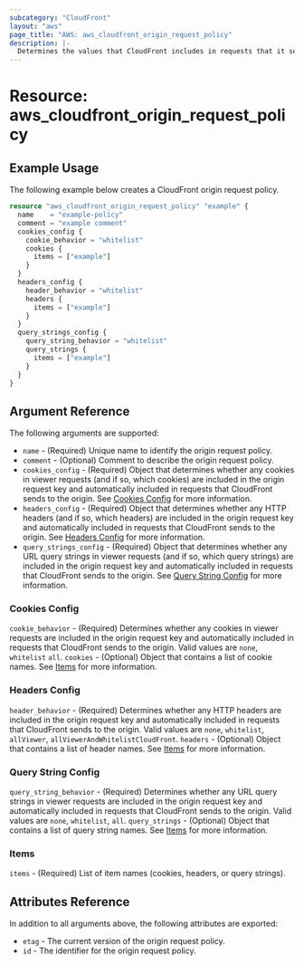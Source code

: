 ```yaml
---
subcategory: "CloudFront"
layout: "aws"
page_title: "AWS: aws_cloudfront_origin_request_policy"
description: |-
  Determines the values that CloudFront includes in requests that it sends to the origin.
---
```


# Resource: aws_cloudfront_origin_request_policy

## Example Usage

The following example below creates a CloudFront origin request policy.

```terraform
resource "aws_cloudfront_origin_request_policy" "example" {
  name    = "example-policy"
  comment = "example comment"
  cookies_config {
    cookie_behavior = "whitelist"
    cookies {
      items = ["example"]
    }
  }
  headers_config {
    header_behavior = "whitelist"
    headers {
      items = ["example"]
    }
  }
  query_strings_config {
    query_string_behavior = "whitelist"
    query_strings {
      items = ["example"]
    }
  }
}

```

## Argument Reference

The following arguments are supported:

* `name` - (Required) Unique name to identify the origin request policy.
* `comment` - (Optional) Comment to describe the origin request policy.
* `cookies_config` - (Required) Object that determines whether any cookies in viewer requests (and if so, which cookies) are included in the origin request key and automatically included in requests that CloudFront sends to the origin. See [Cookies Config](#cookies-config) for more information.
* `headers_config` - (Required) Object that determines whether any HTTP headers (and if so, which headers) are included in the origin request key and automatically included in requests that CloudFront sends to the origin. See [Headers Config](#headers-config) for more information.
* `query_strings_config` - (Required) Object that determines whether any URL query strings in viewer requests (and if so, which query strings) are included in the origin request key and automatically included in requests that CloudFront sends to the origin. See [Query String Config](#query-string-config) for more information.

### Cookies Config

`cookie_behavior` - (Required) Determines whether any cookies in viewer requests are included in the origin request key and automatically included in requests that CloudFront sends to the origin. Valid values are `none`, `whitelist` `all`.
`cookies` - (Optional) Object that contains a list of cookie names. See [Items](#items) for more information.

### Headers Config

`header_behavior` - (Required) Determines whether any HTTP headers are included in the origin request key and automatically included in requests that CloudFront sends to the origin. Valid values are `none`, `whitelist`, `allViewer`, `allViewerAndWhitelistCloudFront`.
`headers` - (Optional) Object that contains a list of header names. See [Items](#items) for more information.

### Query String Config

`query_string_behavior` - (Required) Determines whether any URL query strings in viewer requests are included in the origin request key and automatically included in requests that CloudFront sends to the origin. Valid values are `none`, `whitelist`, `all`.
`query_strings` - (Optional) Object that contains a list of query string names. See [Items](#items) for more information.

### Items

`items` - (Required) List of item names (cookies, headers, or query strings).

## Attributes Reference

In addition to all arguments above, the following attributes are exported:

* `etag` - The current version of the origin request policy.
* `id` - The identifier for the origin request policy.
